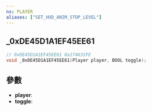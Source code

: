 ```yaml
---
ns: PLAYER
aliases: ["SET_HUD_ANIM_STOP_LEVEL"]
---
```

## _0xDE45D1A1EF45EE61

```c
// 0xDE45D1A1EF45EE61 0x274631FE
void _0xDE45D1A1EF45EE61(Player player, BOOL toggle);
```


## 參數
* **player**: 
* **toggle**: 

